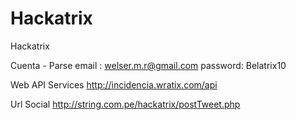 # Hackatrix
Hackatrix

Cuenta - Parse
email : welser.m.r@gmail.com
password: Belatrix10
 
Web API Services
http://incidencia.wratix.com/api


Url Social
http://string.com.pe/hackatrix/postTweet.php
